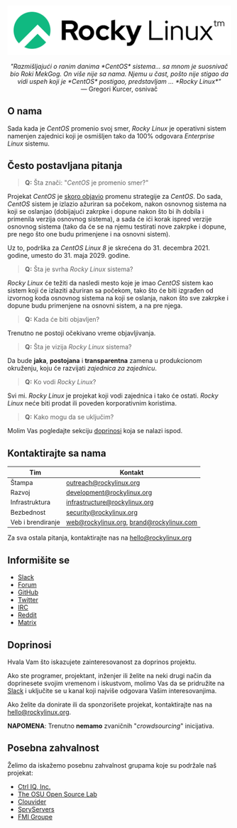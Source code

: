 <p align="center">
<a href="https://rockylinux.org/">
<img src="https://raw.githubusercontent.com/rocky-linux/branding/main/logo-text-light%402x.png" alt="Rocky Linux Logo">
</a>
</p>

<p align="center">
<i>"Razmišljajući o ranim danima *CentOS* sistema... sa mnom je suosnivač bio Roki MekGog. On više nije sa nama. Njemu u čast, pošto nije stigao da vidi uspeh koji je *CentOS* postigao, predstavljam ... *Rocky Linux*"</i><br>
— Gregori Kurcer, osnivač
</p>

## O nama

Sada kada je *CentOS* promenio svoj smer, *Rocky Linux* je operativni sistem namenjen zajednici koji je osmišljen tako da 100% odgovara *Enterprise Linux* sistemu.

## Često postavljana pitanja

> **Q:** Šta znači: "*CentOS* je promenio smer?"

Projekat *CentOS* je [skoro objavio](https://blog.centos.org/2020/12/future-is-centos-stream/) promenu strategije za *CentOS*. Do sada, *CentOS* sistem je izlazio ažuriran sa počekom, nakon osnovnog sistema na koji se oslanjao (dobijajući zakrpke i dopune nakon što bi ih dobila i primenila verzija osnovnog sistema), a sada će ići korak ispred verzije osnovnog sistema (tako da će se na njemu testirati nove zakrpke i dopune, pre nego što one budu primenjene i na osnovni sistem).

Uz to, podrška za *CentOS Linux 8* je skrećena do 31. decembra 2021. godine, umesto do 31. maja 2029. godine.

> **Q:** Šta je svrha *Rocky Linux* sistema?

*Rocky Linux* će težiti da nasledi mesto koje je imao *CentOS* sistem kao sistem koji će izlaziti ažuriran sa počekom, tako što će biti izgrađen od izvornog koda osnovnog sistema na koji se oslanja, nakon što sve zakrpke i dopune budu primenjene na osnovni sistem, a na pre njega.

> **Q:** Kada će biti objavljen?

Trenutno ne postoji očekivano vreme objavljivanja.

> **Q:** Šta je vizija *Rocky Linux* sistema?

Da bude **jaka**, **postojana** i **transparentna** zamena u produkcionom okruženju, koju će razvijati *zajednica za zajednicu*.

> **Q:** Ko vodi *Rocky Linux*?

Svi mi. *Rocky Linux* je projekat koji vodi zajednica i tako će ostati. *Rocky Linux* neće biti prodat ili poveden korporativnim koristima.

> **Q:** Kako mogu da se uključim?

Molim Vas pogledajte sekciju [doprinosi](#doprinosi) koja se nalazi ispod.

## Kontaktirajte sa nama

| Tim                           | Kontakt                                   |
|-------------------------------|-------------------------------------------|
| Štampa                        | outreach@rockylinux.org                   |
| Razvoj                        | development@rockylinux.org                |
| Infrastruktura                | infrastructure@rockylinux.org             |
| Bezbednost                    | security@rockylinux.org                   |
| Veb i brendiranje             | web@rockylinux.org, brand@rockylinux.com  |

Za sva ostala pitanja, kontaktirajte nas na hello@rockylinux.org

## Informišite se

* [Slack](https://slack.rockylinux.org)
* [Forum](https://forums.rockylinux.org/)
* [GitHub](https://github.com/rocky-linux/)
* [Twitter](https://twitter.com/rocky_linux)
* [IRC](https://webchat.freenode.net/?channels=rockylinux)
* [Reddit](https://www.reddit.com/r/RockyLinux)
* [Matrix](https://matrix.to/#/+rockylinux:matrix.org)

## Doprinosi

Hvala Vam što iskazujete zainteresovanost za doprinos projektu.

Ako ste programer, projektant, inženjer ili želite na neki drugi način da doprinesete svojim vremenom i iskustvom, molimo Vas da se pridružite na [Slack](https://slack.rockylinux.org) i uključite se u kanal koji najviše odgovara Vašim interesovanjima.

Ako želite da donirate ili da sponzorišete projekat, kontaktirajte nas na hello@rockylinux.org.

**NAPOMENA**: Trenutno **nemamo** zvaničnih "*crowdsourcing*" inicijativa.

## Posebna zahvalnost

Želimo da iskažemo posebnu zahvalnost grupama koje su podržale naš projekat:
* [Ctrl IQ, Inc.](https://www.ctrl-cmd.com)
* [The OSU Open Source Lab](https://osuosl.org/)
* [Clouvider](https://www.clouvider.co.uk/)
* [SpryServers](https://www.spryservers.net/)
* [FMI Groupe](https://www.fmi.fr/)

